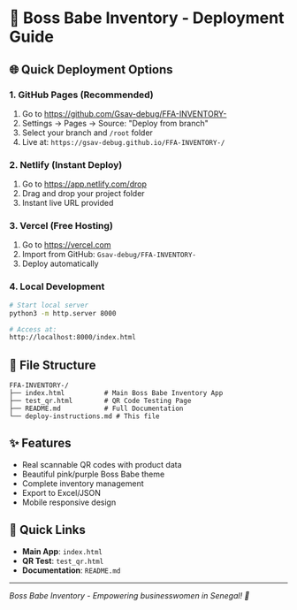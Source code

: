 # 🚀 Boss Babe Inventory - Deployment Guide

## 🌐 Quick Deployment Options

### 1. GitHub Pages (Recommended)
1. Go to https://github.com/Gsav-debug/FFA-INVENTORY-
2. Settings → Pages → Source: "Deploy from branch"
3. Select your branch and `/root` folder
4. Live at: `https://gsav-debug.github.io/FFA-INVENTORY-/`

### 2. Netlify (Instant Deploy)
1. Go to https://app.netlify.com/drop
2. Drag and drop your project folder
3. Instant live URL provided

### 3. Vercel (Free Hosting)
1. Go to https://vercel.com
2. Import from GitHub: `Gsav-debug/FFA-INVENTORY-`
3. Deploy automatically

### 4. Local Development
```bash
# Start local server
python3 -m http.server 8000

# Access at:
http://localhost:8000/index.html
```

## 📱 File Structure
```
FFA-INVENTORY-/
├── index.html          # Main Boss Babe Inventory App
├── test_qr.html        # QR Code Testing Page  
├── README.md           # Full Documentation
└── deploy-instructions.md # This file
```

## ✨ Features
- Real scannable QR codes with product data
- Beautiful pink/purple Boss Babe theme
- Complete inventory management
- Export to Excel/JSON
- Mobile responsive design

## 🔗 Quick Links
- **Main App**: `index.html`
- **QR Test**: `test_qr.html` 
- **Documentation**: `README.md`

---
*Boss Babe Inventory - Empowering businesswomen in Senegal! 💖*